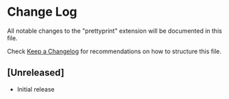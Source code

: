 # Change Log

All notable changes to the "prettyprint" extension will be documented in this file.

Check [Keep a Changelog](http://keepachangelog.com/) for recommendations on how to structure this file.

## [Unreleased]

- Initial release
